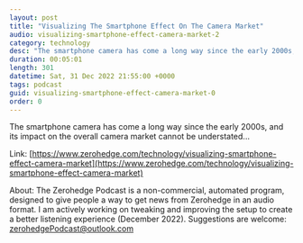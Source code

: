 ```yaml
---
layout: post
title: "Visualizing The Smartphone Effect On The Camera Market"
audio: visualizing-smartphone-effect-camera-market-2
category: technology
desc: "The smartphone camera has come a long way since the early 2000s, and its impact on the overall camera market cannot be understated..."
duration: 00:05:01
length: 301
datetime: Sat, 31 Dec 2022 21:55:00 +0000
tags: podcast
guid: visualizing-smartphone-effect-camera-market-0
order: 0
---
```

The smartphone camera has come a long way since the early 2000s, and its impact on the overall camera market cannot be understated...

Link: [https://www.zerohedge.com/technology/visualizing-smartphone-effect-camera-market](https://www.zerohedge.com/technology/visualizing-smartphone-effect-camera-market)

About: The Zerohedge Podcast is a non-commercial, automated program, designed to give people a way to get news from Zerohedge in an audio format.  I am actively working on tweaking and improving the setup to create a better listening experience (December 2022).  Suggestions are welcome: [zerohedgePodcast@outlook.com](mailto:zerohedgePodcast@outlook.com)